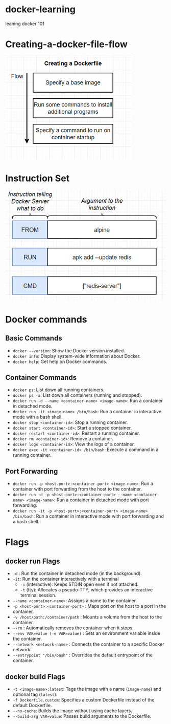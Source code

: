 # docker-learning

leaning docker 101

# Creating-a-docker-file-flow

![alt text](image.png)

# Instruction Set

![alt text](image-1.png)

# Docker commands

## Basic Commands

- `docker --version`: Show the Docker version installed.
- `docker info`: Display system-wide information about Docker.
- `docker help`: Get help on Docker commands.

## Container Commands

- `docker ps`: List down all running containers.
- `docker ps -a`: List down all containers (running and stopped).
- `docker run -d --name <container-name> <image-name>`: Run a container in detached mode.
- `docker run -it <image-name> /bin/bash`: Run a container in interactive mode with a bash shell.
- `docker stop <container-id>`: Stop a running container.
- `docker start <container-id>`: Start a stopped container.
- `docker restart <container-id>`: Restart a running container.
- `docker rm <container-id>`: Remove a container.
- `docker logs <container-id>`: View the logs of a container.
- `docker exec -it <container-id> /bin/bash`: Execute a command in a running container.

## Port Forwarding

- `docker run -p <host-port>:<container-port> <image-name>`: Run a container with port forwarding from the host to the container.
- `docker run -d -p <host-port>:<container-port> --name <container-name> <image-name>`: Run a container in detached mode with port forwarding.
- `docker run -it -p <host-port>:<container-port> <image-name> /bin/bash`: Run a container in interactive mode with port forwarding and a bash shell.

# Flags

## docker run Flags

- `-d` : Run the container in detached mode (in the background).
- `-it`: Run the container interactively with a terminal
  - `-i` (interactive): Keeps STDIN open even if not attached.
  - `-t` (tty): Allocates a pseudo-TTY, which provides an interactive terminal session.
- `--name <container-name>`: Assigns a name to the container.
- `-p <host-port>:<container-port>` : Maps port on the host to a port in the container.
- `-v /host/path:/container/path` : Mounts a volume from the host to the container.
- `--rm` : Automatically removes the container when it stops.
- `--env VAR=value (-e VAR=value)` : Sets an environment variable inside the container.
- `--network <network-name>` : Connects the container to a specific Docker network.
- `--entrypoint "/bin/bash"` : Overrides the default entrypoint of the container.

## docker build Flags

- `-t <image-name>:latest`: Tags the image with a name (`image-name`) and optional tag (`latest`).
- `-f Dockerfile.custom`: Specifies a custom Dockerfile instead of the default Dockerfile.
- `--no-cache`: Builds the image without using cache layers.
- `--build-arg VAR=value`: Passes build arguments to the Dockerfile.
